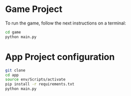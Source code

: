 # Game Project

To run the game, follow the next instructions on a terminal:

```sh
cd game
python main.py
```
# App Project configuration

```sh
git clone
cd app
source env/Scripts/activate
pip install -r requirements.txt
python main.py
```